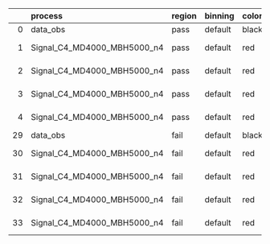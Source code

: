 |    | process                     | region   | binning   | color   | process_type   |   scale | variation   | source_filename                                                      | source_histname    | alias                       | title     |   combine_idx |     lnN |   shapes | syst_type   | direction   | variation_alias   |
|---:|:----------------------------|:---------|:----------|:--------|:---------------|--------:|:------------|:---------------------------------------------------------------------|:-------------------|:----------------------------|:----------|--------------:|--------:|---------:|:------------|:------------|:------------------|
|  0 | data_obs                    | pass     | default   | black   | DATA           |       1 | nominal     | ./histograms_for_2DAlphabet_v18//BH_Data.root                        | hpass              | Data                        | Data      |           nan | nan     |      nan | nan         | nan         | nan               |
|  1 | Signal_C4_MD4000_MBH5000_n4 | pass     | default   | red     | SIGNAL         |       1 | lumi        | ./histograms_for_2DAlphabet_v18//BH_Signal_C4_MD4000_MBH5000_n4.root | hpass              | Signal_C4_MD4000_MBH5000_n4 | BH signal |           nan |   1.016 |      nan | lnN         | nan         | nan               |
|  2 | Signal_C4_MD4000_MBH5000_n4 | pass     | default   | red     | SIGNAL         |       1 | SVM         | ./histograms_for_2DAlphabet_v18//BH_Signal_C4_MD4000_MBH5000_n4.root | hpass_SVMsyst_up   | Signal_C4_MD4000_MBH5000_n4 | BH signal |           nan | nan     |        1 | shapes      | Up          | SVMsyst           |
|  3 | Signal_C4_MD4000_MBH5000_n4 | pass     | default   | red     | SIGNAL         |       1 | SVM         | ./histograms_for_2DAlphabet_v18//BH_Signal_C4_MD4000_MBH5000_n4.root | hpass_SVMsyst_down | Signal_C4_MD4000_MBH5000_n4 | BH signal |           nan | nan     |        1 | shapes      | Down        | SVMsyst           |
|  4 | Signal_C4_MD4000_MBH5000_n4 | pass     | default   | red     | SIGNAL         |       1 | nominal     | ./histograms_for_2DAlphabet_v18//BH_Signal_C4_MD4000_MBH5000_n4.root | hpass              | Signal_C4_MD4000_MBH5000_n4 | BH signal |           nan | nan     |      nan | nan         | nan         | nan               |
| 29 | data_obs                    | fail     | default   | black   | DATA           |       1 | nominal     | ./histograms_for_2DAlphabet_v18//BH_Data.root                        | hfail              | Data                        | Data      |           nan | nan     |      nan | nan         | nan         | nan               |
| 30 | Signal_C4_MD4000_MBH5000_n4 | fail     | default   | red     | SIGNAL         |       1 | lumi        | ./histograms_for_2DAlphabet_v18//BH_Signal_C4_MD4000_MBH5000_n4.root | hfail              | Signal_C4_MD4000_MBH5000_n4 | BH signal |           nan |   1.016 |      nan | lnN         | nan         | nan               |
| 31 | Signal_C4_MD4000_MBH5000_n4 | fail     | default   | red     | SIGNAL         |       1 | SVM         | ./histograms_for_2DAlphabet_v18//BH_Signal_C4_MD4000_MBH5000_n4.root | hfail_SVMsyst_up   | Signal_C4_MD4000_MBH5000_n4 | BH signal |           nan | nan     |        1 | shapes      | Up          | SVMsyst           |
| 32 | Signal_C4_MD4000_MBH5000_n4 | fail     | default   | red     | SIGNAL         |       1 | SVM         | ./histograms_for_2DAlphabet_v18//BH_Signal_C4_MD4000_MBH5000_n4.root | hfail_SVMsyst_down | Signal_C4_MD4000_MBH5000_n4 | BH signal |           nan | nan     |        1 | shapes      | Down        | SVMsyst           |
| 33 | Signal_C4_MD4000_MBH5000_n4 | fail     | default   | red     | SIGNAL         |       1 | nominal     | ./histograms_for_2DAlphabet_v18//BH_Signal_C4_MD4000_MBH5000_n4.root | hfail              | Signal_C4_MD4000_MBH5000_n4 | BH signal |           nan | nan     |      nan | nan         | nan         | nan               |